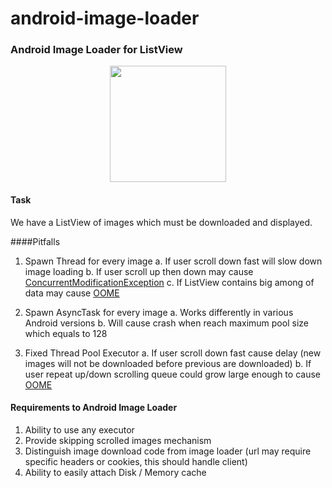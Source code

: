 android-image-loader
====================

### Android Image Loader for ListView

<div align="center">
  <img height="186px" src="https://raw.github.com/dmytrodanylyk/android-image-loader/master/diagram.png"/>
</div>

#### Task
We have a ListView of images which must be downloaded and displayed.

####Pitfalls

1. Spawn Thread for every image
a. If user scroll down fast will slow down image loading
b. If user scroll up then down may cause <a href="http://docs.oracle.com/javase/1.5.0/docs/api/java/util/ConcurrentModificationException.html" target="_blank">ConcurrentModificationException</a>
c. If ListView contains big among of data may cause <a href="http://docs.oracle.com/javase/7/docs/api/java/lang/OutOfMemoryError.html" target="_blank">OOME</a>

2. Spawn AsyncTask for every image
a. Works differently in various Android versions
b. Will cause crash when reach maximum pool size which equals to 128

3. Fixed Thread Pool Executor
a. If user scroll down fast cause delay (new images will not be downloaded before previous are downloaded)
b. If user repeat up/down scrolling queue could grow large enough to cause <a href="http://docs.oracle.com/javase/7/docs/api/java/lang/OutOfMemoryError.html" target="_blank">OOME</a>

#### Requirements to Android Image Loader
1. Ability to use any executor
2. Provide skipping scrolled images mechanism
3. Distinguish image download code from image loader (url may require specific headers or cookies, this should handle client)
4. Ability to easily attach Disk / Memory cache